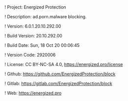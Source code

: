 ! Project: Energized Protection

! Description: ad.porn.malware blocking.

! Version: 6.0.1.20.10.292.00

! Build Version: 20.10.292.00

! Build Date: Sun, 18 Oct 20 00:06:45

! Version Code: 2920006

! License: CC BY-NC-SA 4.0, https://energized.pro/license

! Github: https://github.com/EnergizedProtection/block

! Gitlab: https://gitlab.com/EnergizedProtection/block


! Web: https://energized.pro
